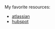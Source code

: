 My favorite resources:
 - [atlassian](https://www.atlassian.com/git/tutorials/learn-git-with-bitbucket-cloud)
 - [hubspot](https://product.hubspot.com/blog/git-and-github-tutorial-for-beginners)
